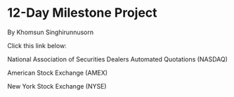# 12-Day Milestone Project
By Khomsun Singhirunnusorn


Click this link below:

National Association of Securities Dealers Automated Quotations (NASDAQ)

American Stock Exchange (AMEX)

New York Stock Exchange (NYSE)
